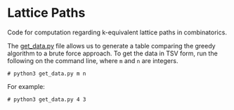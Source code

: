 # Lattice Paths

Code for computation regarding k-equivalent lattice paths in combinatorics.

The [get_data.py](https://github.com/ejyager00/lattice_paths/blob/master/get_data.py) file allows us to generate a table comparing the greedy algorithm to a brute force approach. To get the data in TSV form, run the following on the command line, where `m` and `n` are integers.

```
# python3 get_data.py m n
```

For example:


```
# python3 get_data.py 4 3
```
